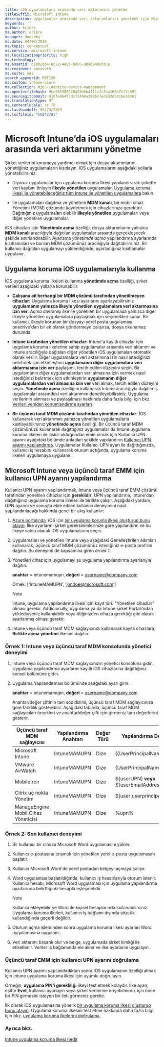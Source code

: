 ```yaml
---
title: iOS uygulamaları arasında veri aktarımını yönetme
titleSuffix: Microsoft Intune
description: Uygulamalar arasında veri aktarımlarını yönetmek için Microsoft Intune'da mobil uygulama yönetimi ilkelerinin nasıl kullanılacağını öğrenin.
keywords: ''
author: Erikre
ms.author: erikre
manager: dougeby
ms.date: 04/08/2019
ms.topic: conceptual
ms.service: microsoft-intune
ms.localizationpriority: high
ms.technology: ''
ms.assetid: d10b2d64-8c72-4e9b-bd06-ab9d9486ba5e
ms.reviewer: aanavath
ms.suite: ems
search.appverid: MET150
ms.custom: intune-azure
ms.collection: M365-identity-device-management
ms.openlocfilehash: 9be961908920420dbb4111c2c3ba108b7e11c09f
ms.sourcegitcommit: 916fed64f3d173498a2905c7ed8d2d6416e34061
ms.translationtype: MT
ms.contentlocale: tr-TR
ms.lasthandoff: 05/23/2019
ms.locfileid: "66042783"
---
```

# <a name="how-to-manage-data-transfer-between-ios-apps-in-microsoft-intune"></a>Microsoft Intune’da iOS uygulamaları arasında veri aktarımını yönetme

Şirket verilerini korumaya yardımcı olmak için dosya aktarımlarını yönettiğiniz uygulamaların kısıtlayın. iOS uygulamalarını aşağıdaki yollarla yönetebilirsiniz:

-   Diyoruz uygulamalar için uygulama koruma İlkesi yapılandırarak şirkette veri kaybını önleyin **ilkeyle yönetilen** uygulamalar. [Uygulama koruma ilkesi ile yönetebileceğiniz tüm Intune ile yönetilen uygulamalara](https://www.microsoft.com/cloud-platform/microsoft-intune-apps) bakın.

-   İle uygulamaları dağıtma ve yönetme **MDM kanalı**, bir mobil cihaz Yönetimi (MDM) çözümde kaydetmek için cihazlarınıza gerektirir. Dağıttığınız uygulamaları olabilir **ilkeyle yönetilen** uygulamaları veya diğer yönetilen uygulamalar.

iOS cihazları için **Yönetimde açma** özelliği, dosya aktarımlarını yalnızca **MDM kanalı** aracılığıyla dağıtılan uygulamalar arasında gerçekleşecek şekilde sınırlandırabilir. Ayarlama *yönetimde açma* yapılandırma ayarlarında kısıtlamaları ve bunları MDM çözümünüz aracılığıyla dağıtabilirsiniz.  Bir kullanıcı dağıtılan uygulamayı yüklendiğinde, ayarladığınız kısıtlamalar uygulanır.

##  <a name="use-app-protection-with-ios-apps"></a>Uygulama koruma iOS uygulamalarıyla kullanma
İOS uygulama koruma ilkeleri kullanma **yönetimde açma** özelliği, şirket verileri aşağıdaki yollarla korunabilir:

-   **Çalışana ait herhangi bir MDM çözümü tarafından yönetilmeyen cihazlar:** Uygulama koruma İlkesi ayarlarını ayarlayabilirsiniz **uygulamanın yalnızca ilkeyle yönetilen uygulamalara veri aktarmasına izin ver**. *Açma* davranışı ilke ile yönetilen bir uygulamada yalnızca diğer ilkeyle yönetilen uygulamalara paylaşmak için seçenekleri sunar. Bir kullanıcı, ilkeyle korunan bir dosyayı yerel posta uygulaması onedrive'dan bir ek olarak göndermeye çalışırsa, dosya okunamaz durumda.

-   **Intune tarafından yönetilen cihazlar:** Intune'a kayıtlı cihazlar için uygulama koruma ilkelerine sahip uygulamalar arasında veri aktarımı ve Intune aracılığıyla dağıtılan diğer yönetilen iOS uygulamaları otomatik olarak verilir. Diğer uygulamalara veri aktarımına izin nasıl istediğinizi belirtmek için etkinleştirin **uygulamanın diğer uygulamalara veri aktarmasına izin ver** paylaşımı, tercih edilen düzeyini seçin. Bir uygulamanın diğer uygulamalardan veri almasına izin vermek nasıl istediğinizi belirtmek için etkinleştirin **uygulamanın diğer uygulamalardan veri almasına izin ver** veri almak, tercih edilen düzeyini seçin. **Yönetimde açma** özelliğini kullanarak Intune aracılığıyla dağıtılmış uygulamalar arasındaki veri aktarımını denetleyebilirsiniz. Uygulama verilerinin alınması ve paylaşılması hakkında daha fazla bilgi için bkz. [Verileri yeniden konumlandırma ayarları](app-protection-policy-settings-ios.md#data-protection).   

-   **Bir üçüncü taraf MDM çözümü tarafından yönetilen cihazlar:** İOS kullanarak veri aktarımını yalnızca yönetilen uygulamalarla kısıtlayabilirsiniz **yönetimde açma** özelliği.
Bir üçüncü taraf MDM çözümünüzü kullanarak dağıttığınız uygulamalar da Intune uygulama koruma ilkeleri ile ilişkili olduğundan emin olmak için Kullanıcı UPN ayarını aşağıdaki bölümde anlatılan şekilde yapılandırın [Kullanıcı UPN ayarını yapılandırma](#configure-user-upn-setting-for-microsoft-intune-or-third-party-emm). Uygulamalar Kullanıcı UPN ayarı ile dağıttığınızda, kullanıcı iş hesabını kullanarak oturum açtığında, uygulama koruma ilkeleri uygulamaya uygulanır.

## <a name="configure-user-upn-setting-for-microsoft-intune-or-third-party-emm"></a>Microsoft Intune veya üçüncü taraf EMM için kullanıcı UPN ayarını yapılandırma
Kullanıcı UPN ayarını yapılandırmak, Intune veya üçüncü taraf EMM çözümü tarafından yönetilen cihazlar için **gereklidir**. UPN yapılandırma, Intune'dan dağıttığınız uygulama koruma ilkeleri ile birlikte çalışır. Aşağıdaki yordam, UPN ayarını ve sonuçta elde edilen kullanıcı deneyimini nasıl yapılandırılacağı hakkında genel bir akış kullanılır:

1.  [Azure portalında](https://portal.azure.com), iOS için [bir uygulama koruma ilkesi oluşturup bunu atayın](app-protection-policies.md). İlke ayarlarını şirket gereksinimlerinize göre yapılandırın ve bu ilkeye sahip olacak iOS uygulamalarını seçin.

2.  Uygulamaları ve yönetilen Intune veya aşağıdaki Genelleştirilen adımları kullanarak, üçüncü taraf MDM çözümünüz istediğiniz e-posta profilini dağıtın. Bu deneyimi de kapsamına giren *örnek 1*.

3.  Yönetilen cihaz için uygulamayı şu uygulama yapılandırma ayarlarıyla dağıtın:

      **anahtar** = ıntunemamupn, **değeri** = <username@company.com>

      Örnek: [‘IntuneMAMUPN’, ‘jondoe@microsoft.com’]
      
       > [!NOTE]
       > Intune, uygulama yapılandırma ilkesi için kayıt türü "Yönetilen cihazlar" olması gerekir.
       > Addicionally, uygulama ya da Intune şirket Portalı'ndan yüklediyseniz kullanılabilir veya ittiğinizden cihaza gerektiği gibi olarak ayarlanmış olması gerekir. 

4.  Intune veya üçüncü taraf MDM sağlayıcınızı kullanarak kayıtlı cihazlara, **Birlikte açma yönetimi** ilkesini dağıtın.


### <a name="example-1-admin-experience-in-intune-or-third-party-mdm-console"></a>Örnek 1: Intune veya üçüncü taraf MDM konsolunda yönetici deneyimi

1. Intune veya üçüncü taraf MDM sağlayıcınızın yönetici konsoluna gidin. Uygulama yapılandırma ayarlarını kayıtlı iOS cihazlarına dağıttığınız konsol bölümüne gidin.

2. Uygulama Yapılandırması bölümünde aşağıdaki ayarı girin:

   **anahtar** = ıntunemamupn, **değeri** = <username@company.com>

   Anahtar/değer çiftinin tam söz dizimi, üçüncü taraf MDM sağlayıcınıza göre farklılık gösterebilir. Aşağıdaki tabloda, üçüncü taraf MDM sağlayıcıları örnekleri ve anahtar/değer çifti için girmeniz tam değerlerini gösterir.

   |Üçüncü taraf MDM sağlayıcısı| Yapılandırma Anahtarı | Değer Türü | Yapılandırma Değeri|
   | ------- | ---- | ---- | ---- |
   |Microsoft Intune| IntuneMAMUPN | Dize | {{UserPrincipalName}}|
   |VMware AirWatch| IntuneMAMUPN | Dize | {UserPrincipalName}|
   |MobileIron | IntuneMAMUPN | Dize | ${userUPN} **veya** ${userEmailAddress} |
   |Citrix uç nokta Yönetim | IntuneMAMUPN | Dize | ${user.userprincipalname} |
   |ManageEngine Mobil Cihaz Yöneticisi | IntuneMAMUPN | Dize | %upn% |


### <a name="example-2-end-user-experience"></a>Örnek 2: Son kullanıcı deneyimi

1.  Bir kullanıcı bir cihaza Microsoft Word uygulamasını yükler.

2.  Kullanıcı e-postasına erişmek için yönetilen yerel e-posta uygulamasını başlatır.

3.  Kullanıcı Microsoft Word'de yerel postadan belgeyi açmaya çalışır.

4.  Word uygulaması başlatıldığında, kullanıcı iş hesaplarıyla oturum istenir. Kullanıcı hesabı, Microsoft Word uygulaması için uygulama yapılandırma ayarlarında belirttiğiniz hesapla eşleşmelidir.

    > [!NOTE]
    > Kullanıcı ekleyebilir ve Word ile kişisel hesaplarında kullanabilirsiniz. Uygulama koruma ilkeleri, kullanıcı iş bağlamı dışında sözcük kullandığında geçerli değildir. 

5.  Oturum açma işleminden sonra uygulama koruma İlkesi ayarları Word uygulamasına uygulanır.

6.  Veri aktarımı başarılı olur ve belge, uygulamada şirket kimliği ile etiketlenir.  Veriler iş bağlamında ele alınır ve ilke ayarlarını uygulayın. 

### <a name="validate-user-upn-setting-for-third-party-emm"></a>Üçüncü taraf EMM için kullanıcı UPN ayarını doğrulama

Kullanıcı UPN ayarını yapılandırdıktan sonra iOS uygulamanın özelliği almak için Intune uygulama koruma ilkesi için uyumlu doğrulayın.

Örneğin, **uygulama PIN'i gerekliliği** ilkeyi test etmek kolaydır. İlke ayarı, eşittir **Evet**, kullanıcı ayarlayın veya şirket verilerine erişebilmeniz için önce bir PIN girmesini isteyen bir ileti görmeniz gerekir.

İlk olarak iOS uygulamasına yönelik [bir uygulama koruma ilkesi oluşturup bunu atayın](app-protection-policies.md). Uygulama koruma ilkesini test etme hakkında daha fazla bilgi için bkz. [uygulama koruma ilkelerini doğrulama](app-protection-policies-validate.md).


### <a name="see-also"></a>Ayrıca bkz.
[Intune uygulama koruma ilkesi nedir](app-protection-policy.md)
